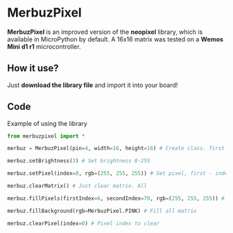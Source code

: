 # MerbuzPixel

**MerbuzPixel** is an improved version of the **neopixel** library, which is available in MicroPython by default. A 16x16 matrix was tested on a **Wemos Mini d1 r1** microcontroller.

## How it use?

Just **download the library file** and import it into your board!

## Code

Example of using the library

```python
from merbuzpixel import *

merbuz = MerbuzPixel(pin=4, width=16, height=16) # Create class. first - pin of matrix, second - count of leds

merbuz.setBrightness(3) # Set brightness 0-255

merbuz.setPixel(index=0, rgb=(255, 255, 255)) # Set pixel, first - index, second - tuple of RGB

merbuz.clearMatrix() # Just clear matrix. All

merbuz.fillPixels(firstIndex=6, secondIndex=70, rgb=(255, 255, 255)) # Fill by index led. First - index of first led, second - index of second led, third - tuple of RGB

merbuz.fillBackground(rgb=MerbuzPixel.PINK) # Fill all matrix

merbuz.clearPixel(index=0) # Pixel index to clear
```






